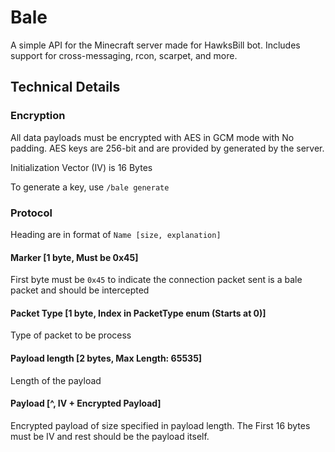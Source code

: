# Bale

A simple API for the Minecraft server made for HawksBill bot.
Includes support for cross-messaging, rcon, scarpet, and more.

## Technical Details


### Encryption

All data payloads must be encrypted with AES in GCM mode with No padding. AES keys are 256-bit and are provided by generated
by the server. 

Initialization Vector (IV) is 16 Bytes

To generate a key, use `/bale generate`


### Protocol

Heading are in format of `Name [size, explanation]`

#### Marker [1 byte, Must be 0x45]

First byte must be `0x45` to indicate the connection packet sent is a bale packet and should be intercepted

#### Packet Type [1 byte, Index in PacketType enum (Starts at 0)]

Type of packet to be process
 
#### Payload length [2 bytes, Max Length: 65535]

Length of the payload 

#### Payload [^, IV + Encrypted Payload]

Encrypted payload of size specified in payload length. The First 16 bytes must be IV and rest should be the payload itself.
```
